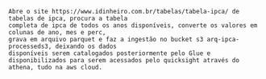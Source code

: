     Abre o site https://www.idinheiro.com.br/tabelas/tabela-ipca/ de tabelas de ipca, procura a tabela
    completa de ipca de todos os anos disponíveis, converte os valores em colunas de ano, mes e perc,
    grava em arquivo parquet e faz a ingestão no bucket s3 arq-ipca-processeds3, deixando os dados 
    disponíveis serem catalogados posteriormente pelo Glue e disponibilizados para serem acessados pelo quicksight através do athena, tudo na aws cloud.
